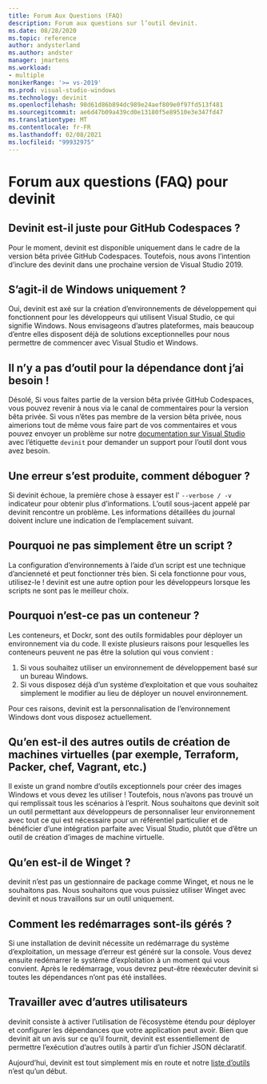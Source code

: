 ```yaml
---
title: Forum Aux Questions (FAQ)
description: Forum aux questions sur l’outil devinit.
ms.date: 08/28/2020
ms.topic: reference
author: andysterland
ms.author: andster
manager: jmartens
ms.workload:
- multiple
monikerRange: '>= vs-2019'
ms.prod: visual-studio-windows
ms.technology: devinit
ms.openlocfilehash: 98d61d86b894dc989e24aef809e0f97fd513f481
ms.sourcegitcommit: ae6d47b09a439cd0e13180f5e89510e3e347fd47
ms.translationtype: MT
ms.contentlocale: fr-FR
ms.lasthandoff: 02/08/2021
ms.locfileid: "99932975"
---
```

# <a name="frequently-asked-questions-for-devinit"></a>Forum aux questions (FAQ) pour devinit

## <a name="is-devinit-just-for-github-codespaces"></a>Devinit est-il juste pour GitHub Codespaces ?

Pour le moment, devinit est disponible uniquement dans le cadre de la version bêta privée GitHub Codespaces. Toutefois, nous avons l’intention d’inclure des devinit dans une prochaine version de Visual Studio 2019.

## <a name="is-it-windows-only"></a>S’agit-il de Windows uniquement ?
Oui, devinit est axé sur la création d’environnements de développement qui fonctionnent pour les développeurs qui utilisent Visual Studio, ce qui signifie Windows. Nous envisageons d’autres plateformes, mais beaucoup d’entre elles disposent déjà de solutions exceptionnelles pour nous permettre de commencer avec Visual Studio et Windows.

## <a name="theres-no-tool-for-the-dependency-i-need"></a>Il n’y a pas d’outil pour la dépendance dont j’ai besoin !

Désolé, Si vous faites partie de la version bêta privée GitHub Codespaces, vous pouvez revenir à nous via le canal de commentaires pour la version bêta privée. Si vous n’êtes pas membre de la version bêta privée, nous aimerions tout de même vous faire part de vos commentaires et vous pouvez envoyer un problème sur notre [documentation sur Visual Studio](https://github.com/MicrosoftDocs/visualstudio-docs/) avec l’étiquette `devinit` pour demander un support pour l’outil dont vous avez besoin.

## <a name="something-went-wrong-how-do-i-debug"></a>Une erreur s’est produite, comment déboguer ?

Si devinit échoue, la première chose à essayer est l' `--verbose / -v` indicateur pour obtenir plus d’informations. L’outil sous-jacent appelé par devinit rencontre un problème. Les informations détaillées du journal doivent inclure une indication de l’emplacement suivant.

## <a name="why-not-just-a-script"></a>Pourquoi ne pas simplement être un script ?

La configuration d’environnements à l’aide d’un script est une technique d’ancienneté et peut fonctionner très bien. Si cela fonctionne pour vous, utilisez-le ! devinit est une autre option pour les développeurs lorsque les scripts ne sont pas le meilleur choix.

## <a name="why-not-a-container"></a>Pourquoi n’est-ce pas un conteneur ?

Les conteneurs, et Dockr, sont des outils formidables pour déployer un environnement via du code. Il existe plusieurs raisons pour lesquelles les conteneurs peuvent ne pas être la solution qui vous convient :

1. Si vous souhaitez utiliser un environnement de développement basé sur un bureau Windows.
1. Si vous disposez déjà d’un système d’exploitation et que vous souhaitez simplement le modifier au lieu de déployer un nouvel environnement.

Pour ces raisons, devinit est la personnalisation de l’environnement Windows dont vous disposez actuellement.

## <a name="what-about-other-vm-creation-tools-for-example-terraform-packer-chef-vagrant-etc"></a>Qu’en est-il des autres outils de création de machines virtuelles (par exemple, Terraform, Packer, chef, Vagrant, etc.)

Il existe un grand nombre d’outils exceptionnels pour créer des images Windows et vous devez les utiliser ! Toutefois, nous n’avons pas trouvé un qui remplissait tous les scénarios à l’esprit. Nous souhaitons que devinit soit un outil permettant aux développeurs de personnaliser leur environnement avec tout ce qui est nécessaire pour un référentiel particulier et de bénéficier d’une intégration parfaite avec Visual Studio, plutôt que d’être un outil de création d’images de machine virtuelle.

## <a name="what-about-winget"></a>Qu’en est-il de Winget ?

devinit n’est pas un gestionnaire de package comme Winget, et nous ne le souhaitons pas. Nous souhaitons que vous puissiez utiliser Winget avec devinit et nous travaillons sur un outil uniquement.

## <a name="how-are-restarts-handled"></a>Comment les redémarrages sont-ils gérés ?

Si une installation de devinit nécessite un redémarrage du système d’exploitation, un message d’erreur est généré sur la console. Vous devez ensuite redémarrer le système d’exploitation à un moment qui vous convient. Après le redémarrage, vous devrez peut-être réexécuter devinit si toutes les dépendances n’ont pas été installées.

## <a name="working-with-others"></a>Travailler avec d’autres utilisateurs

devinit consiste à activer l’utilisation de l’écosystème étendu pour déployer et configurer les dépendances que votre application peut avoir. Bien que devinit ait un avis sur ce qu’il fournit, devinit est essentiellement de permettre l’exécution d’autres outils à partir d’un fichier JSON déclaratif.

Aujourd’hui, devinit est tout simplement mis en route et notre [liste d’outils](devinit-tool-list.md) n’est qu’un début.
